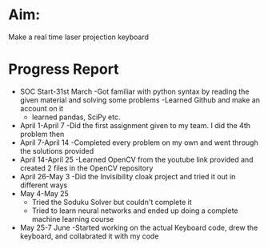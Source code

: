 # Aim:
Make a real time laser projection keyboard
# Progress Report
* SOC Start-31st March
  -Got familiar with python syntax by reading the given material and solving some problems
  -Learned Github and make an account on it
  - learned pandas, SciPy etc.
* April 1-April 7
  -Did the first assignment given to my team. I did the 4th problem then
* April 7-April 14
  -Completed every problem on my own and went through the solutions provided
* April 14-April 25
  -Learned OpenCV from the youtube link provided and created 2 files in the OpenCV repository
* April 26-May 3
  -Did the Invisibility cloak project and tried it out in different ways
* May 4-May 25
  - Tried the Soduku Solver but couldn't complete it
  - Tried to learn neural networks and ended up doing a complete machine learning course
* May 25-7 June 
  -Started working on the actual Keyboard code, drew the keyboard, and collabrated it with my code
